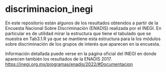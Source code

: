# discriminacion_inegi
En este repositorio están algunos de los resultados obtenidos a partir de la Encuesta Nacional Sobre Discriminación (ENADIS) realizada por el INEGI.
En particular es de utilidad mirar la estructura que tiene el tabulado que se muestra en Tab3.1.R ya que se mantiene esta estructura para la los módulos sobre discriminación
de los grupos de interés que aparecen en la encuesta.

Información detallada puede verse en la página oficial del INEGI en donde aparecen también los resultados de la ENADIS 2017.
https://inegi.org.mx/programas/enadis/2022/#Documentacion

